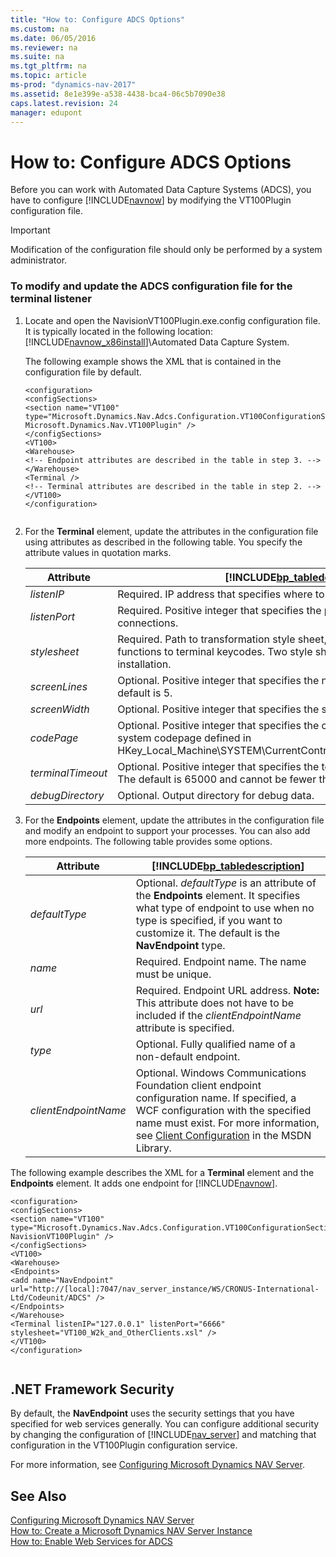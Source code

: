```yaml
---
title: "How to: Configure ADCS Options"
ms.custom: na
ms.date: 06/05/2016
ms.reviewer: na
ms.suite: na
ms.tgt_pltfrm: na
ms.topic: article
ms-prod: "dynamics-nav-2017"
ms.assetid: 8e1e399e-a538-4438-bca4-06c5b7090e38
caps.latest.revision: 24
manager: edupont
---
```

# How to: Configure ADCS Options
Before you can work with Automated Data Capture Systems \(ADCS\), you have to configure [!INCLUDE[navnow](includes/navnow_md.md)] by modifying the VT100Plugin configuration file.  
  
> [!IMPORTANT]  
>  Modification of the configuration file should only be performed by a system administrator.  
  
### To modify and update the ADCS configuration file for the terminal listener  
  
1.  Locate and open the NavisionVT100Plugin.exe.config configuration file. It is typically located in the following location: [!INCLUDE[navnow_x86install](includes/navnow_x86install_md.md)]\\Automated Data Capture System.  
  
     The following example shows the XML that is contained in the configuration file by default.  
  
    ```  
    <configuration>  
    <configSections>  
    <section name="VT100" type="Microsoft.Dynamics.Nav.Adcs.Configuration.VT100ConfigurationSection, Microsoft.Dynamics.Nav.VT100Plugin" />  
    </configSections>  
    <VT100>  
    <Warehouse>  
    <!-- Endpoint attributes are described in the table in step 3. -->  
    </Warehouse>  
    <Terminal />   
    <!-- Terminal attributes are described in the table in step 2. -->  
    </VT100>  
    </configuration>  
  
    ```  
  
2.  For the **Terminal** element, update the attributes in the configuration file using attributes as described in the following table. You specify the attribute values in quotation marks.  
  
    |Attribute|[!INCLUDE[bp_tabledescription](includes/bp_tabledescription_md.md)]|  
    |---------------|---------------------------------------|  
    |*listenIP*|Required. IP address that specifies where to listen for terminal connections.|  
    |*listenPort*|Required. Positive integer that specifies the port number to listen for terminal connections.|  
    |*stylesheet*|Required. Path to transformation style sheet, which transforms warehouse functions to terminal keycodes. Two style sheets are provided with the ADCS installation.|  
    |*screenLines*|Optional. Positive integer that specifies the number of screen lines. The default is 5.|  
    |*screenWidth*|Optional. Positive integer that specifies the screen width. The default is 30.|  
    |*codePage*|Optional. Positive integer that specifies the codepage. The default is the system codepage defined in HKey\_Local\_Machine\\SYSTEM\\CurrentControlSet\\Control\\Nls\\CodePage\\ACP.|  
    |*terminalTimeout*|Optional. Positive integer that specifies the terminal time-out in milliseconds. The default is 65000 and cannot be fewer than 6000.|  
    |*debugDirectory*|Optional. Output directory for debug data.|  
  
3.  For the **Endpoints** element, update the attributes in the configuration file and modify an endpoint to support your processes. You can also add more endpoints. The following table provides some options.  
  
    |Attribute|[!INCLUDE[bp_tabledescription](includes/bp_tabledescription_md.md)]|  
    |---------------|---------------------------------------|  
    |*defaultType*|Optional. *defaultType* is an attribute of the **Endpoints** element. It specifies what type of endpoint to use when no type is specified, if you want to customize it. The default is the **NavEndpoint** type.|  
    |*name*|Required. Endpoint name. The name must be unique.|  
    |*url*|Required. Endpoint URL address. **Note:**  This attribute does not have to be included if the *clientEndpointName* attribute is specified.|  
    |*type*|Optional. Fully qualified name of a non-default endpoint.|  
    |*clientEndpointName*|Optional. Windows Communications Foundation client endpoint configuration name. If specified, a WCF configuration with the specified name must exist. For more information, see [Client Configuration](http://go.microsoft.com/fwlink/?LinkId=260871) in the MSDN Library.|  
  
 The following example describes the XML for a **Terminal** element and the **Endpoints** element. It adds one endpoint for [!INCLUDE[navnow](includes/navnow_md.md)].  
  
```  
<configuration>  
<configSections>  
<section name="VT100" type="Microsoft.Dynamics.Nav.Adcs.Configuration.VT100ConfigurationSection, NavisionVT100Plugin" />  
</configSections>  
<VT100>  
<Warehouse>  
<Endpoints>  
<add name="NavEndpoint" url="http://[local]:7047/nav_server_instance/WS/CRONUS-International-Ltd/Codeunit/ADCS" />  
</Endpoints>  
</Warehouse>  
<Terminal listenIP="127.0.0.1" listenPort="6666" stylesheet="VT100_W2k_and_OtherClients.xsl" />  
</VT100>  
</configuration>  
  
```  
  
## .NET Framework Security  
 By default, the **NavEndpoint** uses the security settings that you have specified for web services generally. You can configure additional security by changing the configuration of [!INCLUDE[nav_server](includes/nav_server_md.md)] and matching that configuration in the VT100Plugin configuration service.  
  
 For more information, see [Configuring Microsoft Dynamics NAV Server](Configuring-Microsoft-Dynamics-NAV-Server.md).  
  
## See Also  
 [Configuring Microsoft Dynamics NAV Server](Configuring-Microsoft-Dynamics-NAV-Server.md)   
 [How to: Create a Microsoft Dynamics NAV Server Instance](How-to--Create-a-Microsoft-Dynamics-NAV-Server-Instance.md)   
 [How to: Enable Web Services for ADCS](How-to--Enable-Web-Services-for-ADCS.md)